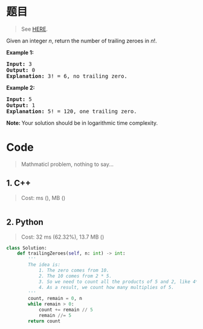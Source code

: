 # 题目

> See [HERE](https://leetcode.com/problems/factorial-trailing-zeroes/).

<div><p>Given an integer <i>n</i>, return the number of trailing zeroes in <i>n</i>!.</p>

<p><strong>Example 1:</strong></p>

<pre><strong>Input:</strong> 3
<strong>Output:</strong> 0
<strong>Explanation:</strong>&nbsp;3! = 6, no trailing zero.</pre>

<p><strong>Example 2:</strong></p>

<pre><strong>Input:</strong> 5
<strong>Output:</strong> 1
<strong>Explanation:</strong>&nbsp;5! = 120, one trailing zero.</pre>

<p><b>Note: </b>Your solution should be in logarithmic time complexity.</p>
</div>

# Code

> Mathmaticl problem, nothing to say...

## 1. C++

> Cost: ms (), MB ()

```C++

```

## 2. Python

> Cost: 32 ms (62.32%), 13.7 MB ()

```python
class Solution:
    def trailingZeroes(self, n: int) -> int:
        '''
        The idea is:
            1. The zero comes from 10.
            2. The 10 comes from 2 * 5.
            3. So we need to count all the products of 5 and 2, like 4*5=20.
            4. As a result, we count how many multiplies of 5.
        '''
        count, remain = 0, n
        while remain > 0:
            count += remain // 5
            remain //= 5
        return count
```
